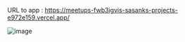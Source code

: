 URL to app : https://meetups-fwb3igvis-sasanks-projects-e972e159.vercel.app/

![image](https://github.com/user-attachments/assets/f1862f0e-67ef-4660-8c5e-166810c8e48a)
